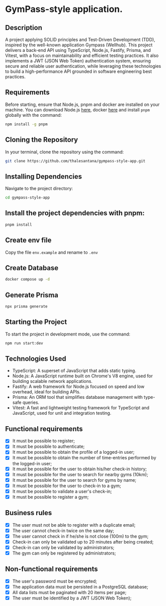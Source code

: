 # GymPass-style application.

## Description

A project applying SOLID principles and Test-Driven Development (TDD), inspired by the well-known application Gympass (Wellhub). This project delivers a back-end API using TypeScript, Node.js, Fastify, Prisma, and Vitest, with a focus on maintainability and efficient testing practices. It also implements a JWT (JSON Web Token) authentication system, ensuring secure and reliable user authentication, while leveraging these technologies to build a high-performance API grounded in software engineering best practices.

## Requirements

Before starting, ensure that Node.js, pnpm and docker are installed on your machine. You can download Node.js [here](https://nodejs.org/), docker [here](https://docs.docker.com/get-docker/) and install `pnpm` globally with the command:

```bash
npm install -g pnpm
```

## Cloning the Repository

In your terminal, clone the repository using the command:

```bash
git clone https://github.com/thalesantana/gympass-style-app.git
```

## Installing Dependencies

Navigate to the project directory:

```bash
cd gympass-style-app
```

## Install the project dependencies with pnpm:

```bash
pnpm install
```

## Create env file

Copy the file `env.example` and rename to `.env`

## Create Database

```bash
docker compose up -d
```

## Generate Prisma

```bash
npx prisma generate
```

## Starting the Project

To start the project in development mode, use the command:

```bash
npm run start:dev
```

## Technologies Used

- TypeScript: A superset of JavaScript that adds static typing.
- Node.js: A JavaScript runtime built on Chrome's V8 engine, used for building scalable network applications.
- Fastify: A web framework for Node.js focused on speed and low overhead, ideal for building APIs.
- Prisma: An ORM tool that simplifies database management with type-safe queries.
- Vitest: A fast and lightweight testing framework for TypeScript and JavaScript, used for unit and integration testing.

## Functional requirements

- [x] It must be possible to register;
- [x] It must be possible to authenticate;
- [x] It must be possible to obtain the profile of a logged-in user;
- [x] It must be possible to obtain the number of time-entries performed by the logged-in user;
- [x] It must be possible for the user to obtain his/her check-in history;
- [x] It must be possible for the user to search for nearby gyms (10km);
- [x] It must be possible for the user to search for gyms by name;
- [x] It must be possible for the user to check-in to a gym;
- [x] It must be possible to validate a user's check-in;
- [x] It must be possible to register a gym;

## Business rules

- [x] The user must not be able to register with a duplicate email;
- [x] The user cannot check-in twice on the same day;
- [x] The user cannot check in if he/she is not close (100m) to the gym;
- [x] Check-in can only be validated up to 20 minutes after being created;
- [x] Check-in can only be validated by administrators;
- [x] The gym can only be registered by administrators;

## Non-functional requirements

- [x] The user's password must be encrypted;
- [x] The application data must be persisted in a PostgreSQL database;
- [x] All data lists must be paginated with 20 items per page;
- [x] The user must be identified by a JWT (JSON Web Token);
